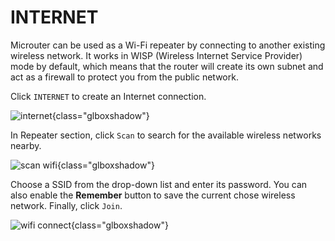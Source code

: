 # INTERNET

Microuter can be used as a Wi-Fi repeater by connecting to another existing wireless network. It works in WISP (Wireless Internet Service Provider) mode by default, which means that the router will create its own subnet and act as a firewall to protect you from the public network.



Click `INTERNET` to create an Internet connection.

![internet](https://static.gl-inet.com/docs/en/3/setup/microuter/internet/internet.jpg){class="glboxshadow"}

  

In Repeater section, click `Scan` to search for the available wireless networks nearby.

![scan wifi](https://static.gl-inet.com/docs/en/3/setup/microuter/internet/wisp1.jpg){class="glboxshadow"}



Choose a SSID from the drop-down list and enter its password. You can also enable the **Remember** button to save the current chose wireless network. Finally, click `Join`.

![wifi connect](https://static.gl-inet.com/docs/en/3/setup/microuter/internet/wisp2.jpg){class="glboxshadow"}

